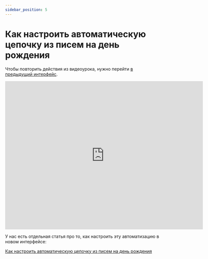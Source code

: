 ```yaml
---
sidebar_position: 5
---
```


# Как настроить автоматическую цепочку из писем на день рождения

Чтобы повторить действия из видеоурока, нужно перейти [в предыдущий интерфейс](https://sendsay.ru/account/).

<iframe
    width="640"
    height="480"
    src="https://www.youtube.com/embed/wfDT_Au0yck"
    frameborder="0"
    allow="autoplay; encrypted-media"
    allowfullscreen
>
</iframe>

У нас есть отдельная статья про то, как настроить эту автоматизацию в новом интерфейсе:

[Как настроить автоматическую цепочку из писем на день рождения](/docs/automations/automations-by-event/birthday-series.md)
